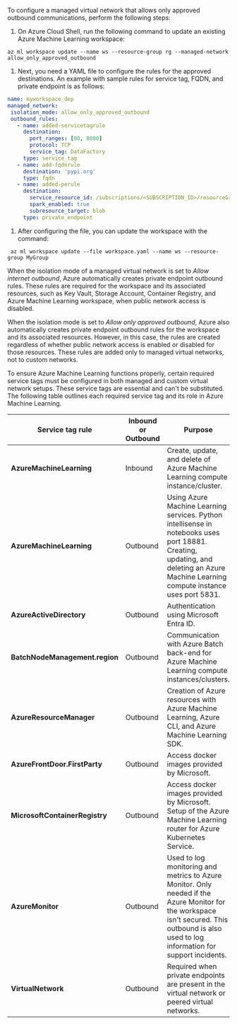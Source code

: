 To configure a managed virtual network that allows only approved outbound communications, perform the following steps:

1. On Azure Cloud Shell, run the following command to update an existing Azure Machine Learning workspace: 

```azurecli
az ml workspace update --name ws --resource-group rg --managed-network allow_only_approved_outbound
```

1. Next, you need a YAML file to configure the rules for the approved destinations. An example with sample rules for service tag, FQDN, and private endpoint is as follows:

 ```yaml
name: myworkspace_dep
managed_network:
  isolation_mode: allow_only_approved_outbound
  outbound_rules:
    - name: added-servicetagrule
      destination:
        port_ranges: [80, 8080]
        protocol: TCP
        service_tag: DataFactory
      type: service_tag
    - name: add-fqdnrule
      destination: 'pypi.org'
      type: fqdn
    - name: added-perule
      destination:
        service_resource_id: /subscriptions/<SUBSCRIPTION_ID>/resourceGroups/<RESOURCE_GROUP>/providers/Microsoft.Storage/storageAccounts/<STORAGE_ACCOUNT_NAME>
        spark_enabled: true
        subresource_target: blob
      type: private_endpoint
```

1. After configuring the file, you can update the workspace with the command: 

```azurecli
 az ml workspace update --file workspace.yaml --name ws --resource-group MyGroup
```

When the isolation mode of a managed virtual network is set to *Allow internet outbound*, Azure automatically creates private endpoint outbound rules. These rules are required for the workspace and its associated resources, such as Key Vault, Storage Account, Container Registry, and Azure Machine Learning workspace, when public network access is disabled.

When the isolation mode is set to *Allow only approved outbound*, Azure also automatically creates private endpoint outbound rules for the workspace and its associated resources. However, in this case, the rules are created regardless of whether public network access is enabled or disabled for those resources. These rules are added only to managed virtual networks, not to custom networks.

To ensure Azure Machine Learning functions properly, certain required service tags must be configured in both managed and custom virtual network setups. These service tags are essential and can't be substituted. The following table outlines each required service tag and its role in Azure Machine Learning.

| **Service tag rule** | **Inbound or Outbound** | **Purpose** |
|---|---|---|
| **AzureMachineLearning** | Inbound | Create, update, and delete of Azure Machine Learning compute instance/cluster. |
| **AzureMachineLearning** | Outbound | Using Azure Machine Learning services. Python intellisense in notebooks uses port 18881. Creating, updating, and deleting an Azure Machine Learning compute instance uses port 5831. |
| **AzureActiveDirectory** | Outbound | Authentication using Microsoft Entra ID. |
| **BatchNodeManagement.region** | Outbound | Communication with Azure Batch back-end for Azure Machine Learning compute instances/clusters. |
| **AzureResourceManager** | Outbound | Creation of Azure resources with Azure Machine Learning, Azure CLI, and Azure Machine Learning SDK. |
| **AzureFrontDoor.FirstParty** | Outbound | Access docker images provided by Microsoft. |
| **MicrosoftContainerRegistry** | Outbound | Access docker images provided by Microsoft. Setup of the Azure Machine Learning router for Azure Kubernetes Service. |
| **AzureMonitor** | Outbound | Used to log monitoring and metrics to Azure Monitor. Only needed if the Azure Monitor for the workspace isn't secured. This outbound is also used to log information for support incidents. |
| **VirtualNetwork** | Outbound | Required when private endpoints are present in the virtual network or peered virtual networks. |
